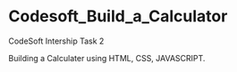 # Codesoft_Build_a_Calculator

CodeSoft Intership Task 2

Building a Calculater using HTML, CSS, JAVASCRIPT.
